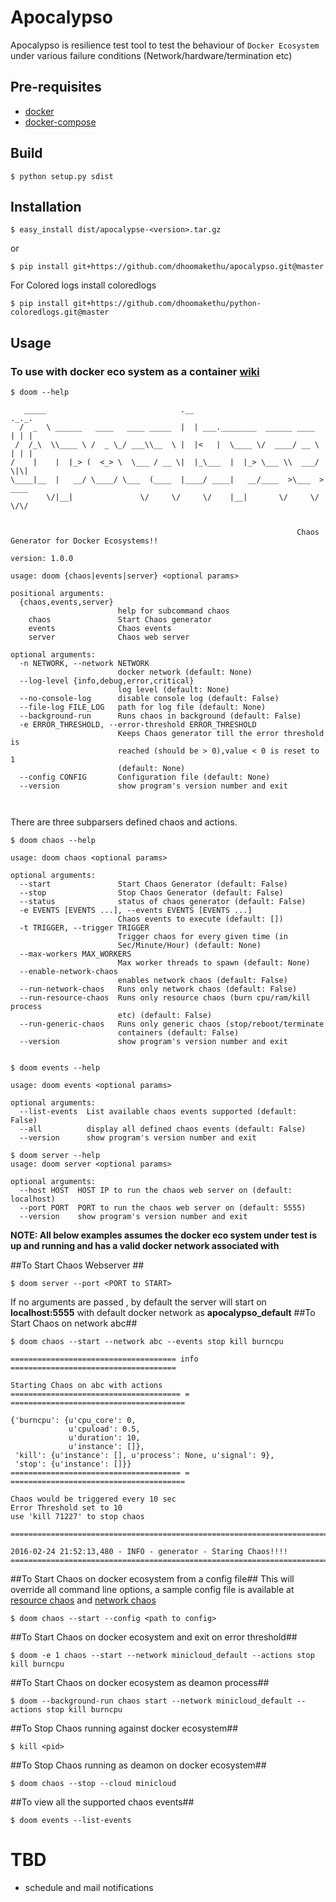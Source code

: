 # **Apocalypso** #

Apocalypso is resilience test tool to test the behaviour of `Docker Ecosystem` under various failure conditions (Network/hardware/termination etc)

## Pre-requisites ##
* [docker](https://docs.docker.com/engine/installation/)
* [docker-compose](https://docs.docker.com/compose/install/)

## Build ##
```
$ python setup.py sdist
```

## Installation ##
```
$ easy_install dist/apocalypse-<version>.tar.gz
```
or
```
$ pip install git+https://github.com/dhoomakethu/apocalypso.git@master
```
For Colored logs install coloredlogs
```
$ pip install git+https://github.com/dhoomakethu/python-coloredlogs.git@master
```

## Usage ##
### To use with docker eco system as a container [wiki](https://github.com/dhoomakethu/apocalypse/wiki)
```
$ doom --help

   _____                              .__                              ._._.
  /  _  \ ______   ____   ____ _____  |  | ___.________  ______ ____   | | |
 /  /_\  \\____ \ /  _ \_/ ___\\__  \ |  |<   |  \____ \/  ____/ __ \  | | |
/    |    |  |_> (  <_> \  \___ / __ \|  |_\___  |  |_> \___ \\  ___/   \|\|
\____|__  |   __/ \____/ \___  (____  |____/ ____|   __/____  >\___  >  ____
        \/|__|               \/     \/     \/    |__|       \/     \/   \/\/


                                                                Chaos Generator for Docker Ecosystems!!
                                                                version: 1.0.0

usage: doom {chaos|events|server} <optional params>

positional arguments:
  {chaos,events,server}
                        help for subcommand chaos
    chaos               Start Chaos generator
    events              Chaos events
    server              Chaos web server

optional arguments:
  -n NETWORK, --network NETWORK
                        docker network (default: None)
  --log-level {info,debug,error,critical}
                        log level (default: None)
  --no-console-log      disable console log (default: False)
  --file-log FILE_LOG   path for log file (default: None)
  --background-run      Runs chaos in background (default: False)
  -e ERROR_THRESHOLD, --error-threshold ERROR_THRESHOLD
                        Keeps Chaos generator till the error threshold is
                        reached (should be > 0),value < 0 is reset to 1
                        (default: None)
  --config CONFIG       Configuration file (default: None)
  --version             show program's version number and exit

  
```

There are three subparsers defined chaos and actions.

```
$ doom chaos --help

usage: doom chaos <optional params>

optional arguments:
  --start               Start Chaos Generator (default: False)
  --stop                Stop Chaos Generator (default: False)
  --status              status of chaos generator (default: False)
  -e EVENTS [EVENTS ...], --events EVENTS [EVENTS ...]
                        Chaos events to execute (default: [])
  -t TRIGGER, --trigger TRIGGER
                        Trigger chaos for every given time (in
                        Sec/Minute/Hour) (default: None)
  --max-workers MAX_WORKERS
                        Max worker threads to spawn (default: None)
  --enable-network-chaos
                        enables network chaos (default: False)
  --run-network-chaos   Runs only network chaos (default: False)
  --run-resource-chaos  Runs only resource chaos (burn cpu/ram/kill process
                        etc) (default: False)
  --run-generic-chaos   Runs only generic chaos (stop/reboot/terminate
                        containers (default: False)
  --version             show program's version number and exit


```

```
$ doom events --help

usage: doom events <optional params>

optional arguments:
  --list-events  List available chaos events supported (default: False)
  --all          display all defined chaos events (default: False)
  --version      show program's version number and exit
```

```
$ doom server --help
usage: doom server <optional params>

optional arguments:
  --host HOST  HOST IP to run the chaos web server on (default: localhost)
  --port PORT  PORT to run the chaos web server on (default: 5555)
  --version    show program's version number and exit
```
**NOTE: All below examples assumes the docker eco system under test is up and running and has a valid docker network associated with**

##To Start Chaos Webserver ##
```
$ doom server --port <PORT to START>

```
If no arguments are passed , by default the server will start on **localhost:5555** with default docker network as **apocalypso_default**
##To Start Chaos on network abc##
```
$ doom chaos --start --network abc --events stop kill burncpu

===================================== info =====================================

Starting Chaos on abc with actions
====================================== = =======================================

{'burncpu': {u'cpu_core': 0,
             u'cpuload': 0.5,
             u'duration': 10,
             u'instance': []},
 'kill': {u'instance': [], u'process': None, u'signal': 9},
 'stop': {u'instance': []}}
====================================== = =======================================

Chaos would be triggered every 10 sec
Error Threshold set to 10
use 'kill 71227' to stop chaos

================================================================================

2016-02-24 21:52:13,480 - INFO - generator - Staring Chaos!!!!
================================================================================

```

##To Start Chaos on docker ecosystem from a config file##
This will override all command line options, a sample config file is available at 
[resource chaos](apocalypso/config/chaos.yml) and [network chaos](apocalypso/config/network_chaos.yml) 

```
$ doom chaos --start --config <path to config>
```

##To Start Chaos on docker ecosystem and exit on error threshold##
```
$ doom -e 1 chaos --start --network minicloud_default --actions stop kill burncpu
```

##To Start Chaos on docker ecosystem as deamon process##
```
$ doom --background-run chaos start --network minicloud_default --actions stop kill burncpu
```

##To Stop Chaos running against docker ecosystem##
```
$ kill <pid>
```

##To Stop Chaos running as deamon on docker ecosystem##
```
$ doom chaos --stop --cloud minicloud
```

##To view all the supported chaos events##
```
$ doom events --list-events
```

# **TBD** #
* schedule and mail notifications
